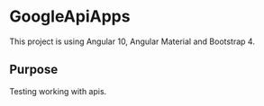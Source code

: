 # GoogleApiApps

This project is using Angular 10, Angular Material and Bootstrap 4.

## Purpose

Testing working with apis.


